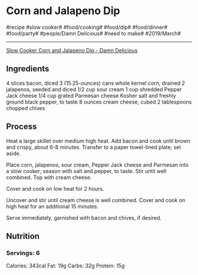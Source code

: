 # Corn and Jalapeno Dip
#recipe #slow cooker# #food/cooking# #food/dip# #food/dinner# #food/party# #people/Damn Delicious# #need to make# #2019/March#
- - - -
[Slow Cooker Corn and Jalapeno Dip - Damn Delicious](http://damndelicious.net/2014/02/28/slow-cooker-corn-jalapeno-dip/)

## Ingredients
4 slices bacon, diced
3 (15.25-ounces) cans whole kernel corn, drained
2 jalapenos, seeded and diced
1/2 cup sour cream
1 cup shredded Pepper Jack cheese
1/4 cup grated Parmesan cheese
Kosher salt and freshly ground black pepper, to taste
8 ounces cream cheese, cubed
2 tablespoons chopped chives

## Process
Heat a large skillet over medium high heat. Add bacon and cook until brown and crispy, about 6-8 minutes. Transfer to a paper towel-lined plate; set aside.

Place corn, jalapenos, sour cream, Pepper Jack cheese and Parmesan into a slow cooker; season with salt and pepper, to taste. Stir until well combined. Top with cream cheese.

Cover and cook on low heat for 2 hours.

Uncover and stir until cream cheese is well combined. Cover and cook on high heat for an additional 15 minutes.

Serve immediately, garnished with bacon and chives, if desired.

## Nutrition
### Servings: 6
Calories: 343cal
Fat: 19g
Carbs: 32g
Protein: 15g